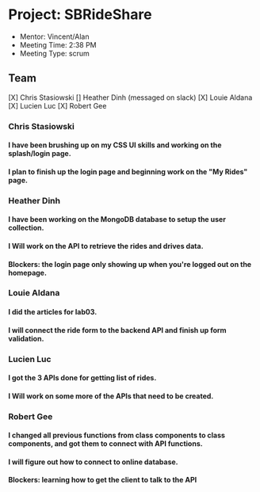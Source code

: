 # Project: SBRideShare
* Mentor: Vincent/Alan
* Meeting Time: 2:38 PM
* Meeting Type: scrum

## Team
[X] Chris Stasiowski
[] Heather Dinh (messaged on slack)
[X] Louie Aldana
[X] Lucien Luc
[X] Robert Gee

### Chris Stasiowski

#### I have been brushing up on my CSS UI skills and working on the splash/login page.

#### I plan to finish up the login page and beginning work on the "My Rides" page.


### Heather Dinh

#### I have been working on the MongoDB database to setup the user collection.

#### I Will work on the API to retrieve the rides and drives data.

#### Blockers: the login page only showing up when you're logged out on the homepage.


### Louie Aldana

#### I did the articles for lab03.

#### I will connect the ride form to the backend API and finish up form validation.


### Lucien Luc

#### I got the 3 APIs done for getting list of rides.

#### I Will work on some more of the APIs that need to be created.


### Robert Gee

#### I changed all previous functions from class components to class components, and got them to connect with API functions.

#### I will figure out how to connect to online database.

#### Blockers: learning how to get the client to talk to the API